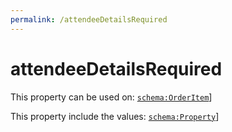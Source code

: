 ```yaml
---
permalink: /attendeeDetailsRequired
---
```


# attendeeDetailsRequired


This property can be used on: [`schema:OrderItem`](https://schema.org/OrderItem)]

This property include the values: [`schema:Property`](https://schema.org/Property)]
